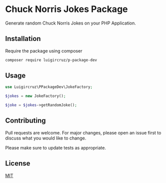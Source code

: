 # Chuck Norris Jokes Package

Generate random Chuck Norris Jokes on your PHP Application.

## Installation

Require the package using composer

```bash
composer require luigircruz/p-package-dev
```

## Usage

```php
use Luigircruz\PPackageDev\JokeFactory;

$jokes = new JokeFactory();

$joke = $jokes->getRandomJoke();
```

## Contributing
Pull requests are welcome. For major changes, please open an issue first to discuss what you would like to change.

Please make sure to update tests as appropriate.

## License
[MIT](./LICENSE.md)

